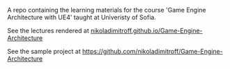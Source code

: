 A repo containing the learning materials for the course
'Game Engine Architecture with UE4' taught at Univeristy of Sofia.

See the lectures rendered at
[nikoladimitroff.github.io/Game-Engine-Architecture](http://nikoladimitroff.github.io/Game-Engine-Architecture)


See the sample project at
https://github.com/nikoladimitroff/Game-Engine-Architecture
